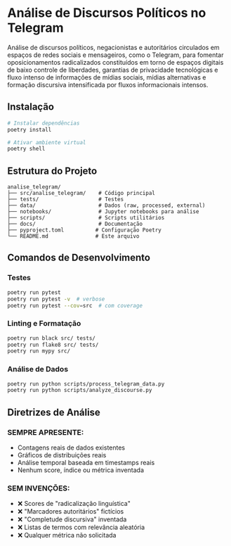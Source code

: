 # Análise de Discursos Políticos no Telegram

Análise de discursos políticos, negacionistas e autoritários circulados em espaços de redes sociais e mensageiros, como o Telegram, para fomentar oposicionamentos radicalizados constituídos em torno de espaços digitais de baixo controle de liberdades, garantias de privacidade tecnológicas e fluxo intenso de informações de mídias sociais, mídias alternativas e formação discursiva intensificada por fluxos informacionais intensos.

## Instalação

```bash
# Instalar dependências
poetry install

# Ativar ambiente virtual
poetry shell
```

## Estrutura do Projeto

```
analise_telegram/
├── src/analise_telegram/    # Código principal
├── tests/                   # Testes
├── data/                    # Dados (raw, processed, external)
├── notebooks/               # Jupyter notebooks para análise
├── scripts/                 # Scripts utilitários
├── docs/                    # Documentação
├── pyproject.toml          # Configuração Poetry
└── README.md               # Este arquivo
```

## Comandos de Desenvolvimento

### Testes
```bash
poetry run pytest
poetry run pytest -v  # verbose
poetry run pytest --cov=src  # com coverage
```

### Linting e Formatação
```bash
poetry run black src/ tests/
poetry run flake8 src/ tests/
poetry run mypy src/
```

### Análise de Dados
```bash
poetry run python scripts/process_telegram_data.py
poetry run python scripts/analyze_discourse.py
```

## Diretrizes de Análise

### SEMPRE APRESENTE:
- Contagens reais de dados existentes
- Gráficos de distribuições reais
- Análise temporal baseada em timestamps reais
- Nenhum score, índice ou métrica inventada

### SEM INVENÇÕES:
- ❌ Scores de "radicalização linguística"
- ❌ "Marcadores autoritários" fictícios
- ❌ "Completude discursiva" inventada
- ❌ Listas de termos com relevância aleatória
- ❌ Qualquer métrica não solicitada